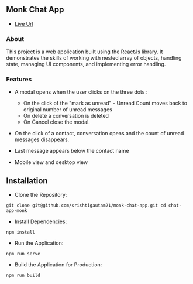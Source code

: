 ## Monk Chat App

- [Live Url](https://monk-chat-app.vercel.app/chats/user1)

### About

This project is a web application built using the ReactJs library. It demonstrates the skills of working with nested array of objects, handling state, managing UI components, and implementing error handling.

### Features

- A modal opens when the user clicks on the three dots :

  - On the click of the "mark as unread" - Unread Count moves back to original number of unread messages
  - On delete a conversation is deleted
  - On Cancel close the modal.

- On the click of a contact, conversation opens and the count of unread messages disappears.
- Last message appears below the contact name
- Mobile view and desktop view

## Installation

- Clone the Repository:

`git clone git@github.com/srishtigautam21/monk-chat-app.git cd chat-app-monk`

- Install Dependencies:

`npm install`

- Run the Application:

`npm run serve`

- Build the Application for Production:

`npm run build`

